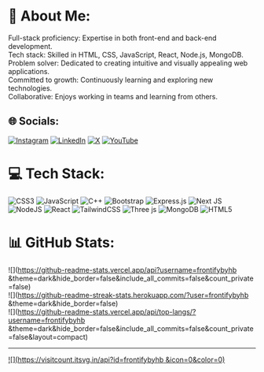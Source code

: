 # 💫 About Me:
Full-stack proficiency: Expertise in both front-end and back-end development.<br>Tech stack: Skilled in HTML, CSS, JavaScript, React, Node.js, MongoDB.<br>Problem solver: Dedicated to creating intuitive and visually appealing web applications.<br>Committed to growth: Continuously learning and exploring new technologies.<br>Collaborative: Enjoys working in teams and learning from others.


## 🌐 Socials:
[![Instagram](https://img.shields.io/badge/Instagram-%23E4405F.svg?logo=Instagram&logoColor=white)](https://instagram.com/@himanshu.exe29) [![LinkedIn](https://img.shields.io/badge/LinkedIn-%230077B5.svg?logo=linkedin&logoColor=white)](https://www.linkedin.com/in/himanshu-bhindoriya-077812290) [![X](https://img.shields.io/badge/X-black.svg?logo=X&logoColor=white)](https://x.com/@himanshu_bh_07) [![YouTube](https://img.shields.io/badge/YouTube-%23FF0000.svg?logo=YouTube&logoColor=white)](https://youtube.com/@@frontifybyhb ) 

# 💻 Tech Stack:
![CSS3](https://img.shields.io/badge/css3-%231572B6.svg?style=for-the-badge&logo=css3&logoColor=white) ![JavaScript](https://img.shields.io/badge/javascript-%23323330.svg?style=for-the-badge&logo=javascript&logoColor=%23F7DF1E) ![C++](https://img.shields.io/badge/c++-%2300599C.svg?style=for-the-badge&logo=c%2B%2B&logoColor=white) ![Bootstrap](https://img.shields.io/badge/bootstrap-%238511FA.svg?style=for-the-badge&logo=bootstrap&logoColor=white) ![Express.js](https://img.shields.io/badge/express.js-%23404d59.svg?style=for-the-badge&logo=express&logoColor=%2361DAFB) ![Next JS](https://img.shields.io/badge/Next-black?style=for-the-badge&logo=next.js&logoColor=white) ![NodeJS](https://img.shields.io/badge/node.js-6DA55F?style=for-the-badge&logo=node.js&logoColor=white) ![React](https://img.shields.io/badge/react-%2320232a.svg?style=for-the-badge&logo=react&logoColor=%2361DAFB) ![TailwindCSS](https://img.shields.io/badge/tailwindcss-%2338B2AC.svg?style=for-the-badge&logo=tailwind-css&logoColor=white) ![Three js](https://img.shields.io/badge/threejs-black?style=for-the-badge&logo=three.js&logoColor=white) ![MongoDB](https://img.shields.io/badge/MongoDB-%234ea94b.svg?style=for-the-badge&logo=mongodb&logoColor=white) ![HTML5](https://img.shields.io/badge/html5-%23E34F26.svg?style=for-the-badge&logo=html5&logoColor=white)
# 📊 GitHub Stats:
![](https://github-readme-stats.vercel.app/api?username=frontifybyhb &theme=dark&hide_border=false&include_all_commits=false&count_private=false)<br/>
![](https://github-readme-streak-stats.herokuapp.com/?user=frontifybyhb &theme=dark&hide_border=false)<br/>
![](https://github-readme-stats.vercel.app/api/top-langs/?username=frontifybyhb &theme=dark&hide_border=false&include_all_commits=false&count_private=false&layout=compact)

---
[![](https://visitcount.itsvg.in/api?id=frontifybyhb &icon=0&color=0)](https://visitcount.itsvg.in)

<!-- Proudly created with GPRM ( https://gprm.itsvg.in ) -->
